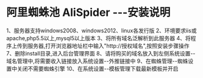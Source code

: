 # 阿里蜘蛛池 AliSpider ---安装说明
1、服务器支持windows2008、windows2012、linux各发行版
2、环境要求iis或apache,php5.5以上,mysql5以上版本
3、将所有域名泛解析到此服务器
4、将程序上传到服务器,打开浏览器地址栏中输入"http://授权域名",按照安装步骤操作
7、删除install目录,进入后台管理界面
8、请将购买的域名放入到左侧系统设置--域名管理中,将需要收入链接放入系统设置--外推链接中
9、在蜘蛛管理--蜘蛛设置中关闭不需要蜘蛛引擎
10、在系统设置--模板管理下载最新模板并开启